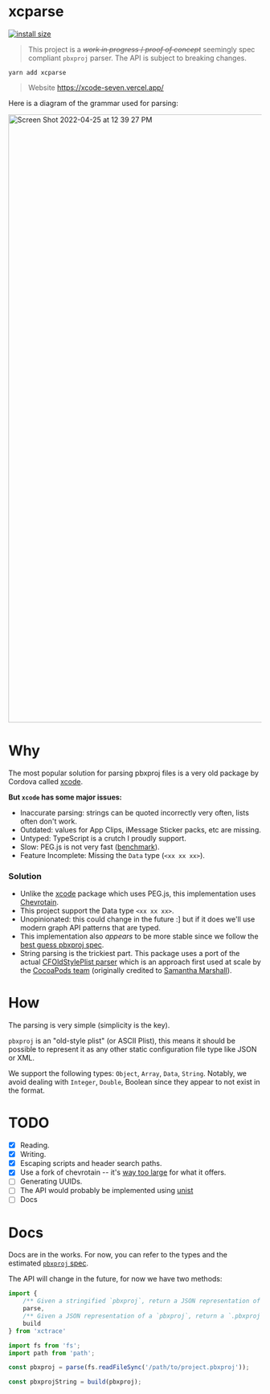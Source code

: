 # xcparse

[![install size](https://packagephobia.com/badge?p=xcparse)](https://packagephobia.com/result?p=xcparse)

> This project is a ~~_work in progress_ / _proof of concept_~~ seemingly spec compliant `pbxproj` parser. The API is subject to breaking changes.

```
yarn add xcparse
```


> Website https://xcode-seven.vercel.app/

Here is a diagram of the grammar used for parsing:

<img width="1211" alt="Screen Shot 2022-04-25 at 12 39 27 PM" src="https://user-images.githubusercontent.com/9664363/165143651-a75e354c-e131-4ae9-bde8-876be7d430f5.png">

# Why

The most popular solution for parsing pbxproj files is a very old package by Cordova called [xcode](https://www.npmjs.com/package/xcode).

**But `xcode` has some major issues:**

- Inaccurate parsing: strings can be quoted incorrectly very often, lists often don't work.
- Outdated: values for App Clips, iMessage Sticker packs, etc are missing.
- Untyped: TypeScript is a crutch I proudly support.
- Slow: PEG.js is not very fast ([benchmark](https://chevrotain.io/performance/)).
- Feature Incomplete: Missing the `Data` type (`<xx xx xx>`).

### Solution

- Unlike the [xcode](https://www.npmjs.com/package/xcode) package which uses PEG.js, this implementation uses [Chevrotain](https://chevrotain.io/).
- This project support the Data type `<xx xx xx>`.
- Unopinionated: this could change in the future :] but if it does we'll use modern graph API patterns that are typed.
- This implementation also _appears_ to be more stable since we follow the [best guess pbxproj spec][spec].
- String parsing is the trickiest part. This package uses a port of the actual [CFOldStylePlist parser](http://www.opensource.apple.com/source/CF/CF-744.19/CFOldStylePList.c) which is an approach first used at scale by the [CocoaPods team](https://github.com/CocoaPods/Nanaimo/blob/master/lib/nanaimo/unicode/next_step_mapping.rb) (originally credited to [Samantha Marshall](https://github.com/samdmarshall/pbPlist/blob/346c29f91f913d35d0e24f6722ec19edb24e5707/pbPlist/StrParse.py#L197)).

# How

The parsing is very simple (simplicity is the key).

`pbxproj` is an "old-style plist" (or ASCII Plist), this means it should be possible to represent it as any other static configuration file type like JSON or XML.

We support the following types: `Object`, `Array`, `Data`, `String`. Notably, we avoid dealing with `Integer`, `Double`, Boolean since they appear to not exist in the format.

# TODO

- [x] Reading.
- [x] Writing.
- [x] Escaping scripts and header search paths.
- [x] Use a fork of chevrotain -- it's [way too large](https://packagephobia.com/result?p=chevrotain@10.1.2) for what it offers.
- [ ] Generating UUIDs.
- [ ] The API would probably be implemented using [unist](https://github.com/syntax-tree/unist)
- [ ] Docs

# Docs

Docs are in the works. For now, you can refer to the types and the estimated [`pbxproj` spec][spec].

The API will change in the future, for now we have two methods:

```ts
import { 
    /** Given a stringified `pbxproj`, return a JSON representation of the object. */
    parse, 
    /** Given a JSON representation of a `pbxproj`, return a `.pbxproj` string that can be parsed by Xcode. */
    build 
} from 'xctrace'

import fs from 'fs';
import path from 'path';

const pbxproj = parse(fs.readFileSync('/path/to/project.pbxproj'));

const pbxprojString = build(pbxproj);

```



[spec]: http://www.monobjc.net/xcode-project-file-format.html
